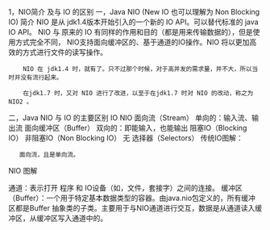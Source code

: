 1，NIO简介 及与 IO 的区别
一，Java NIO (New IO 也可以理解为 Non Blocking IO) 简介
        NIO 是从 jdk1.4版本开始引入的一个新的 IO API。可以替代标准的 java IO API。
        NIO 与 原来的 IO 有同样的作用和目的（都是用来传输数据的），但是使用方式完全不同，
        NIO支持面向缓冲区的、基于通道的IO操作。NIO 将以更加高效的方式进行文件的读写操作。
       
        NIO 在 jdk1.4 时，就有了。只不过那个时候，对于高并发的需求量，并不大，所以当时并没有流行起来。

        在jdk1.7 时，又对 NIO 进行了改进，以至于在jdk1.7 时对 NIO 的改动，称之为 NIO2 。

二，Java NIO 与 IO 的主要区别
IO	NIO
面向流（Stream）
单向的：输入流、输出流	面向缓冲区（Buffer）
双向的：即能输入，也能输出
阻塞IO（Blocking IO）
非阻塞IO（Non Blocking IO）
无	选择器（Selectors）
传统IO图解：

       面向流，且是单向流。
NIO 图解


通道：表示打开 程序 和 IO设备（如，文件，套接字）之间的连接。
缓冲区（Buffer）：一个用于特定基本数据类型的容器。由java.nio包定义的，所有缓冲区都是Buffer
      抽象类的子类。主要用于与NIO通道进行交互，数据是从通道读入缓冲区，从缓冲区写入通道中的。